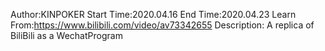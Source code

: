 Author:KINPOKER
Start Time:2020.04.16
End Time:2020.04.23
Learn From:https://www.bilibili.com/video/av73342655
Description:
	A replica of BiliBili as a WechatProgram